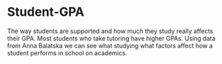 # Student-GPA
The way students are supported and how much they study really affects their GPA. Most students who take tutoring have higher GPAs. Using data from Anna Balatska we can see what studying what factors affect how a student performs in school on academics. 

